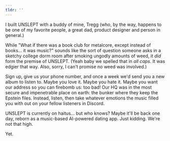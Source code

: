 ```yaml
---
tldr: ''
---
```


I built UNSLEPT with a buddy of mine, Tregg (who, by the way, happens to be one of my favorite people, a great dad, product designer and person in general.)

While "What if there was a book club for metalcore, except instead of books... it was music?" sounds like the sort of question someone asks in a sketchy college dorm room after smoking ungodly amounts of weed, it _did_ form the premise of UNSLEPT. (Yeah baby we spelled that in _all caps_. It was edgier that way. Also, sorry, I can't promise no weed was involved.)

Sign up, give us your phone number, and once a week we'd send you a new album to listen to. Maybe you love it. Maybe you hate it. Maybe you want our address so you can firebomb us: too bad! Our HQ was in the most secure and impenetrable place on earth: the bunker where they keep the Epstein files. Instead, listen, then take whatever emotions the music filled you with out on your fellow listeners in Discord.

UNSLEPT is currently on haitus... but who knows? Maybe it'll be back one day, reborn as a music-based AI-powered dating app. Just kidding. We're not that high.

Yet.